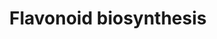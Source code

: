 ---
annotations:
- type: Pathway Ontology
  value: classic metabolic pathway
- type: Pathway Ontology
  value: flavonoid biosynthetic pathway
authors:
- Afukushima
- Egonw
- AlexanderPico
- Youssefwalid
- L Dupuis
description: ''
last-edited: 2020-03-16
organisms:
- Arabidopsis thaliana
redirect_from:
- /index.php/Pathway:WP2618
- /instance/WP2618
schema-jsonld:
- '@context': https://schema.org/
  '@id': https://wikipathways.github.io/pathways/WP2618.html
  '@type': Dataset
  creator:
    '@type': Organization
    name: WikiPathways
  description: ''
  keywords:
  - Isorhamnetin glycosides
  - F3'H
  - AATs
  - 4CL5
  - CHI
  - OMT
  - Kaempferol
  - CHS
  - Cyanidin glycosides
  - dihydrokaempferol
  - Quercetin
  - Leucocyanidin
  - DFR
  - FLS
  - Isorhamnetin
  - Cyanidin
  - Naringenin chalcone
  - F3H
  - p-Coumarate
  - LDOX/ANS
  - Dihydroquercetin
  - UGT
  - p-Coumaroyl CoA
  - Naringenin
  - Kaempferol glycosides
  - Quercetin glycosides
  license: CC0
  name: Flavonoid biosynthesis
seo: CreativeWork
title: Flavonoid biosynthesis
wpid: WP2618
---